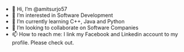 - 👋 Hi, I’m @amitsurjo57
- 👀 I’m interested in Software Development
- 🌱 I’m currently learning C++, Java and Python
- 💞️ I’m looking to collaborate on Software Companies
- 📫 How to reach me: I link my Facebook and Linkedin account to my profile. Please check out.

<!---
amitsurjo57/amitsurjo57 is a ✨ special ✨ repository because its `README.md` (this file) appears on your GitHub profile.
You can click the Preview link to take a look at your changes.
--->
